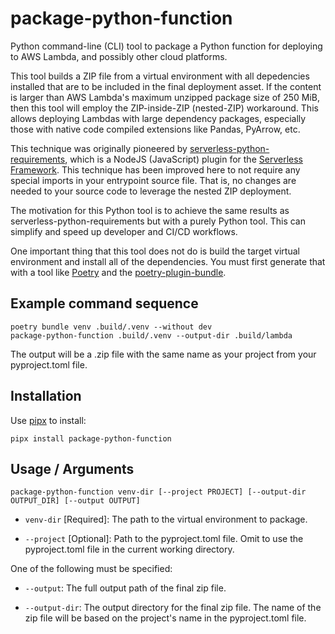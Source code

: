 # package-python-function
Python command-line (CLI) tool to package a Python function for deploying to AWS Lambda, and possibly other
cloud platforms.

This tool builds a ZIP file from a virtual environment with all depedencies installed that are to be included in the final deployment asset.  If the content is larger than AWS Lambda's maximum unzipped package size of 250 MiB,
then this tool will employ the ZIP-inside-ZIP (nested-ZIP) workaround.  This allows deploying Lambdas with large
dependency packages, especially those with native code compiled extensions like Pandas, PyArrow, etc.

This technique was originally pioneered by [serverless-python-requirements](https://github.com/serverless/serverless-python-requirements), which is a NodeJS (JavaScript) plugin for the [Serverless Framework](https://github.com/serverless/serverless).  This technique has been improved here to not require any special imports in your entrypoint source file.  That is, no changes are needed to your source code to leverage the nested ZIP deployment.

The motivation for this Python tool is to achieve the same results as serverless-python-requirements but with a
purely Python tool.  This can simplify and speed up developer and CI/CD workflows.

One important thing that this tool does not do is build the target virtual environment and install all of the
dependencies.  You must first generate that with a tool like [Poetry](https://github.com/python-poetry/poetry) and the [poetry-plugin-bundle](https://github.com/python-poetry/poetry-plugin-bundle).

## Example command sequence
```
poetry bundle venv .build/.venv --without dev
package-python-function .build/.venv --output-dir .build/lambda
```

The output will be a .zip file with the same name as your project from your pyproject.toml file.

## Installation
Use [pipx](https://github.com/pypa/pipx) to install:

```
pipx install package-python-function
```

## Usage / Arguments
`package-python-function venv-dir [--project PROJECT] [--output-dir OUTPUT_DIR] [--output OUTPUT]`

- `venv-dir` [Required]:  The path to the virtual environment to package.

- `--project` [Optional]: Path to the pyproject.toml file. Omit to use the pyproject.toml file in the current working directory.

One of the following must be specified:
- `--output`: The full output path of the final zip file.

- `--output-dir`: The output directory for the final zip file.  The name of the zip file will be based on the project's
name in the pyproject.toml file.



